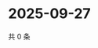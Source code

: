 # 2025-09-27

共 0 条

<!-- BEGIN ZHIHUQUESTIONS -->
<!-- 最后更新时间 Sat Sep 27 2025 05:09:34 GMT+0800 (China Standard Time) -->

<!-- END ZHIHUQUESTIONS -->

